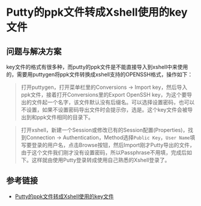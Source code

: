 # Putty的ppk文件转成Xshell使用的key文件

## 问题与解决方案

key文件的格式有很多种，而putty的ppk文件是不能直接导入到xshell中来使用的，需要用puttygen将ppk文件转换成xshell支持的OPENSSH格式，操作如下：<!--more-->

>打开puttygen，打开菜单栏里的Conversions -> Import key，然后导入ppk文件，接着打开Conversions里的Export OpenSSH key，为这个要导出的文件起一个名字，该文件默认没有后缀名。可以选择设置密码，也可以不设置，如果不设置密码导出文件时会提示你，选是。这个key文件会被导出到和ppk文件相同的目录下。

>打开xshell，新建一个Session或修改已有的Session配置(Properties)，找到Connection -> Authentication，Method选择`Public Key`，`User Name`填写要登录的用户名，点击Browse按钮，然后Import刚才Putty导出的文件，由于这个文件我们刚才没有设置密码，所以Passphrase不用填，完成后如下。这样就由使用Putty登录转成使用自己熟悉的Xshell登录了。

## 参考链接

* [Putty的ppk文件转成Xshell使用的key文件](http://blog.csdn.net/daydreamingboy/article/details/8108853#insertcode)